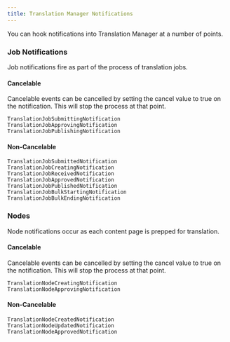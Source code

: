 ```yaml
---
title: Translation Manager Notifications 
---
```


You can hook notifications into Translation Manager at a number of points. 

### Job Notifications

Job notifications fire as part of the process of translation jobs.

#### Cancelable
Cancelable events can be cancelled by setting the cancel value to true on the notification. This will stop the process at that point. 

```
TranslationJobSubmittingNotification
TranslationJobApprovingNotification
TranslationJobPublishingNotification
```

#### Non-Cancelable

```
TranslationJobSubmittedNotification
TranslationJobCreatingNotification 
TranslationJobReceivedNotification
TranslationJobApprovedNotification 
TranslationJobPublishedNotification 
TranslationJobBulkStartingNotification 
TranslationJobBulkEndingNotification 
```
### Nodes
Node notifications occur as each content page is prepped for translation. 

#### Cancelable
Cancelable events can be cancelled by setting the cancel value to true on the notification. This will stop the process at that point. 

```
TranslationNodeCreatingNotification
TranslationNodeApprovingNotification
```

  

#### Non-Cancelable
```
TranslationNodeCreatedNotification 
TranslationNodeUpdatedNotification  
TranslationNodeApprovedNotification
```
